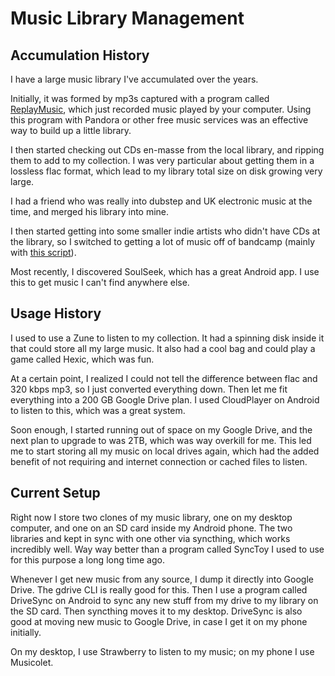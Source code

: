 # Music Library Management

## Accumulation History

I have a large music library I've accumulated over the years.

Initially, it was formed by mp3s captured with a program called
[ReplayMusic](https://applian.com/replay-music/), which just recorded music
played by your computer.
Using this program with Pandora or other free music services was an effective
way to build up a little library.

I then started checking out CDs en-masse from the local library, and ripping
them to add to my collection.
I was very particular about getting them in a lossless flac format, which lead
to my library total size on disk growing very large.

I had a friend who was really into dubstep and UK electronic music at the time,
and merged his library into mine.

I then started getting into some smaller indie artists who didn't have CDs at
the library, so I switched to getting a lot of music off of bandcamp (mainly
with [this
script](https://github.com/kovasap/dotfiles/blob/master/bin/bandcamp-dl-artist.bash)).

Most recently, I discovered SoulSeek, which has a great Android app.
I use this to get music I can't find anywhere else.

## Usage History

I used to use a Zune to listen to my collection.
It had a spinning disk inside it that could store all my large music.
It also had a cool bag and could play a game called Hexic, which was fun.

At a certain point, I realized I could not tell the difference between flac and
320 kbps mp3, so I just converted everything down.
Then let me fit everything into a 200 GB Google Drive plan.
I used CloudPlayer on Android to listen to this, which was a great system.

Soon enough, I started running out of space on my Google Drive, and the next
plan to upgrade to was 2TB, which was way overkill for me.
This led me to start storing all my music on local drives again, which had the
added benefit of not requiring and internet connection or cached files to
listen.

## Current Setup

Right now I store two clones of my music library, one on my desktop computer,
and one on an SD card inside my Android phone.
The two libraries and kept in sync with one other via syncthing, which works
incredibly well.
Way way better than a program called SyncToy I used to use for this purpose a
long long time ago.

Whenever I get new music from any source, I dump it directly into Google Drive.
The gdrive CLI is really good for this.
Then I use a program called DriveSync on Android to sync any new stuff from my
drive to my library on the SD card.
Then syncthing moves it to my desktop.
DriveSync is also good at moving new music to Google Drive, in case I get it on
my phone initially.

On my desktop, I use Strawberry to listen to my music; on my phone I use
Musicolet.
